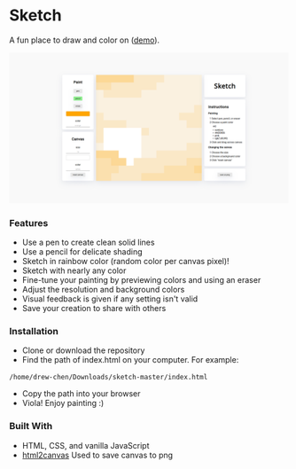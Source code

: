 # Sketch

A fun place to draw and color on ([demo](https://drew-chen.github.io/sketch/)).

![sunset](images/sunset.png)

### Features

* Use a pen to create clean solid lines
* Use a pencil for delicate shading
* Sketch in rainbow color (random color per canvas pixel)!
* Sketch with nearly any color
* Fine-tune your painting by previewing colors and using an eraser
* Adjust the resolution and background colors
* Visual feedback is given if any setting isn't valid
* Save your creation to share with others

### Installation

* Clone or download the repository
* Find the path of index.html on your computer. For example:
```
/home/drew-chen/Downloads/sketch-master/index.html
```
* Copy the path into your browser
* Viola! Enjoy painting :)

### Built With

* HTML, CSS, and vanilla JavaScript
* [html2canvas](https://github.com/niklasvh/html2canvas) Used to save canvas to png

